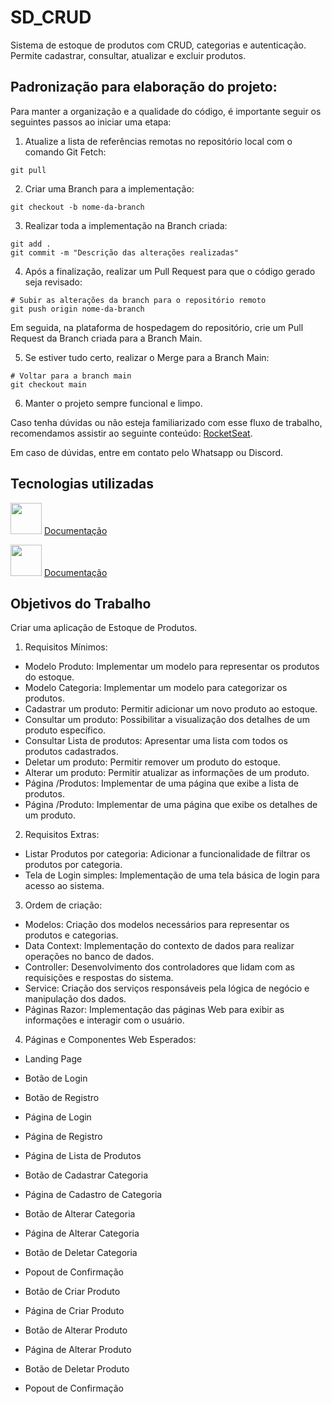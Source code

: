 # SD_CRUD

Sistema de estoque de produtos com CRUD, categorias e autenticação. Permite cadastrar, consultar, atualizar e excluir produtos.

## Padronização para elaboração do projeto:

Para manter a organização e a qualidade do código, é importante seguir os seguintes passos ao iniciar uma etapa:

1. Atualize a lista de referências remotas no repositório local com o comando Git Fetch:

```git
git pull
```

2. Criar uma Branch para a implementação:

```git
git checkout -b nome-da-branch
```

3. Realizar toda a implementação na Branch criada:

```git
git add .
git commit -m "Descrição das alterações realizadas"
```

4. Após a finalização, realizar um Pull Request para que o código gerado seja revisado:

```git
# Subir as alterações da branch para o repositório remoto
git push origin nome-da-branch
```

Em seguida, na plataforma de hospedagem do repositório, crie um Pull Request da Branch criada para a Branch Main.

5. Se estiver tudo certo, realizar o Merge para a Branch Main:

```git
# Voltar para a branch main
git checkout main
```

6. Manter o projeto sempre funcional e limpo.

Caso tenha dúvidas ou não esteja familiarizado com esse fluxo de trabalho, recomendamos assistir ao seguinte conteúdo: [RocketSeat](https://app.rocketseat.com.br/discover/course/github-para-times).

Em caso de dúvidas, entre em contato pelo Whatsapp ou Discord.

## Tecnologias utilizadas

<img src="https://cdn.jsdelivr.net/gh/devicons/devicon/icons/vuejs/vuejs-original-wordmark.svg" width="50" height="50" /> [Documentação](https://vuejs.org/guide/introduction.html)

<img src="https://cdn.jsdelivr.net/gh/devicons/devicon/icons/dotnetcore/dotnetcore-original.svg" width="50" height="50" /> [Documentação](https://learn.microsoft.com/pt-br/dotnet/)

## Objetivos do Trabalho

Criar uma aplicação de Estoque de Produtos.

1. Requisitos Mínimos:

- Modelo Produto: Implementar um modelo para representar os produtos do estoque.
- Modelo Categoria: Implementar um modelo para categorizar os produtos.
- Cadastrar um produto: Permitir adicionar um novo produto ao estoque.
- Consultar um produto: Possibilitar a visualização dos detalhes de um produto específico.
- Consultar Lista de produtos: Apresentar uma lista com todos os produtos cadastrados.
- Deletar um produto: Permitir remover um produto do estoque.
- Alterar um produto: Permitir atualizar as informações de um produto.
- Página /Produtos: Implementar de uma página que exibe a lista de produtos.
- Página /Produto: Implementar de uma página que exibe os detalhes de um produto.

2. Requisitos Extras:

- Listar Produtos por categoria: Adicionar a funcionalidade de filtrar os produtos por categoria.
- Tela de Login simples: Implementação de uma tela básica de login para acesso ao sistema.

3. Ordem de criação:

- Modelos: Criação dos modelos necessários para representar os produtos e categorias.
- Data Context: Implementação do contexto de dados para realizar operações no banco de dados.
- Controller: Desenvolvimento dos controladores que lidam com as requisições e respostas do sistema.
- Service: Criação dos serviços responsáveis pela lógica de negócio e manipulação dos dados.
- Páginas Razor: Implementação das páginas Web para exibir as informações e interagir com o usuário.

4. Páginas e Componentes Web Esperados:

- Landing Page

- Botão de Login
- Botão de Registro

- Página de Login
- Página de Registro

- Página de Lista de Produtos

- Botão de Cadastrar Categoria
- Página de Cadastro de Categoria

- Botão de Alterar Categoria
- Página de Alterar Categoria

- Botão de Deletar Categoria
- Popout de Confirmação

- Botão de Criar Produto
- Página de Criar Produto

- Botão de Alterar Produto
- Página de Alterar Produto

- Botão de Deletar Produto
- Popout de Confirmação
